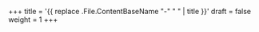 +++
title = '{{ replace .File.ContentBaseName "-" " " | title }}'
draft = false
weight = 1
+++

<!--more-->
